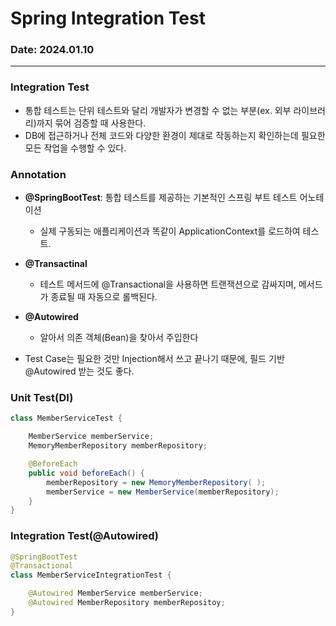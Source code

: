 # Spring Integration Test

### Date: 2024.01.10

---

### Integration Test
<!-- * Training code repo: [repo_name](link) -->

- 통합 테스트는 단위 테스트와 달리 개발자가 변경할 수 없는 부분(ex. 외부 라이브러리)까지 묶어 검증할 때 사용한다.
- DB에 접근하거나 전체 코드와 다양한 환경이 제대로 작동하는지 확인하는데 필요한 모든 작업을 수행할 수 있다.

### Annotation

- **@SpringBootTest**: 통합 테스트를 제공하는 기본적인 스프링 부트 테스트 어노테이션
  - 실제 구동되는 애플리케이션과 똑같이 ApplicationContext를 로드하여 테스트.

- **@Transactinal**
  - 테스트 메서드에 @Transactional을 사용하면 트랜잭션으로 감싸지며, 메서드가 종료될 때 자동으로 롤백된다. 
- **@Autowired**
  - 알아서 의존 객체(Bean)을 찾아서 주입한다

- Test Case는 필요한 것만 Injection해서 쓰고 끝나기 때문에, 필드 기반 @Autowired 받는 것도 좋다.

### Unit Test(DI)
```java
class MemberServiceTest {

    MemberService memberService;
    MemoryMemberRepository memberRepository;

    @BeforeEach
    public void beforeEach() {
        memberRepository = new MemoryMemberRepository( );
        memberService = new MemberService(memberRepository);
    }
}
```

### Integration Test(@Autowired)
```java
@SpringBootTest
@Transactional
class MemberServiceIntegrationTest {

    @Autowired MemberService memberService;
    @Autowired MemberRepository memberRepositoy;
}
```